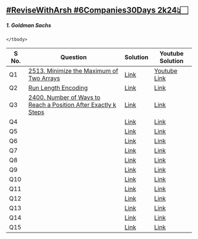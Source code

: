 <a href = "https://www.proelevate.in/dsa-practice/6-companies-30-days">#ReviseWithArsh #6Companies30Days 2k24👆🏻</a>
---
<h5>1. Goldman Sachs</h5>
<table>    
    <thead>
      <tr>
        <th>S No.</th>
        <th>Question</th>
        <th>Solution</th>
        <th>Youtube Solution</th>
      </tr>
    </thead>    
    <tbody>
      <tr>
        <td>Q1</td>
        <td><a href="https://leetcode.com/problems/minimize-the-maximum-of-two-arrays/description/">2513. Minimize the Maximum of Two Arrays</a></td>
        <td><a href="https://leetcode.com/problems/minimize-the-maximum-of-two-arrays/solutions/4495857/beats-100-goldman-sachs-easy-challenge/">Link</a></td>
        <td><a href="https://youtu.be/LdGHlUU8m4w?si=Y11N7d0eTogBMBzo"</a>Youtube Link</td>
      </tr>            
      <tr>
        <td>Q2</td>
        <td><a href="https://www.geeksforgeeks.org/problems/run-length-encoding/1">Run Length Encoding</a></td>
        <td><a href="https://discuss.geeksforgeeks.org/comment/18ad2404-571a-48db-9b11-4a7a1acc4bb7/practice">Link</a></td>
        <td><a href=""</a>Link</td>
     </tr>     
     <tr>
        <td>Q3</td>
        <td><a href="https://leetcode.com/problems/number-of-ways-to-reach-a-position-after-exactly-k-steps/description/">2400. Number of Ways to Reach a Position After Exactly k Steps</a></td>
        <td><a href="https://leetcode.com/problems/number-of-ways-to-reach-a-position-after-exactly-k-steps/solutions/4507867/beats-100-goldman-sachs-easy-challenge/">Link</a></td>
        <td><a href=""</a>Link</td>
      </tr>
      <tr>
        <td>Q4</td>
        <td><a href=" "> </a></td>
        <td><a href=" ">Link</a></td>
        <td><a href=" ">Link</a></td>
      </tr>
      <tr>
        <td>Q5</td>
        <td><a href=" "> </a></td>
        <td><a href=" ">Link</a></td>
        <td><a href=" ">Link</a></td>
      </tr>
      <tr>
        <td>Q6</td>
        <td><a href=" "> </a></td>
        <td><a href=" ">Link</a></td>
        <td><a href=" ">Link</a></td>
      </tr>
      <tr>
        <td>Q7</td>
        <td><a href=" "> </a></td>
        <td><a href=" ">Link</a></td>
        <td><a href=" ">Link</a></td>
      </tr>
      <tr>
        <td>Q8</td>
        <td><a href=" "> </a></td>
        <td><a href=" ">Link</a></td>
        <td><a href=" ">Link</a></td>
      </tr>
      <tr>
        <td>Q9</td>
        <td><a href=" "> </a></td>
        <td><a href=" ">Link</a></td>
        <td><a href=" ">Link</a></td>
      </tr>
      <tr>
        <td>Q10</td>
        <td><a href=" "> </a></td>
        <td><a href=" ">Link</a></td>
        <td><a href=" ">Link</a></td>
      </tr>
      <tr>
        <td>Q11</td>
        <td><a href=" "> </a></td>
        <td><a href=" ">Link</a></td>
        <td><a href=" ">Link</a></td>
      </tr>
      <tr>
        <td>Q12</td>
        <td><a href=" "> </a></td>
        <td><a href=" ">Link</a></td>
        <td><a href=" ">Link</a></td>
      </tr>
      <tr>
        <td>Q13</td>
        <td><a href=" "> </a></td>
        <td><a href=" ">Link</a></td>
        <td><a href=" ">Link</a></td>
      </tr>
      <tr>
        <td>Q14</td>
        <td><a href=" "> </a></td>
        <td><a href=" ">Link</a></td>
        <td><a href=" ">Link</a></td>
      </tr>
      <tr>
        <td>Q15</td>
        <td><a href=" "> </a></td>
        <td><a href=" ">Link</a></td>
        <td><a href=" ">Link</a></td>
      </tr>
      
    </tbody>
    
  </table>
